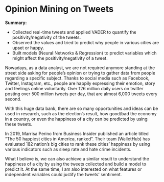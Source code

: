 # Opinion Mining on Tweets

**Summary:** 

- Collected real-time tweets and applied VADER to quantify the positivity/negativity of the tweets.
- Observed the values and tried to predict why people in various cities are upset or happy.
- Built models (Neural Networks & Regression) to predict variables which might affect the positivity/negativity of a tweet.

Nowadays, as a data analyst, we are not required anymore standing at the street side asking for people’s opinion or trying to gather data from people regarding a specific subject. Thanks to social media such as Facebook, Twitter, Instagram, etc., people are happily expressing their emotion, story and feelings online voluntarily. Over 126 million daily users on twitter posting over 500 million tweets per day, that are almost 6,000 tweets every second. 

With this huge data bank, there are so many opportunities and ideas can be used in research, such as the election’s result, how good/bad the economy in a country, or even the happiness of a city can be predicted by using these tweets.

In 2019, Marrisa Perino  from Business Insider published an article titled “The 50 happiest cities in America, ranked”. Their team (WalletHub) has evaluated 182 nation’s big cities to rank these cities’ happiness by using various indicators such as sleep rate and hate crime incidents.

What I believe is, we can also achieve a similar result to understand the happiness of a city by using the tweets collected and build a model to predict it. At the same time, I am also interested on what features or independent variables could justify the tweets’ sentiment. 

